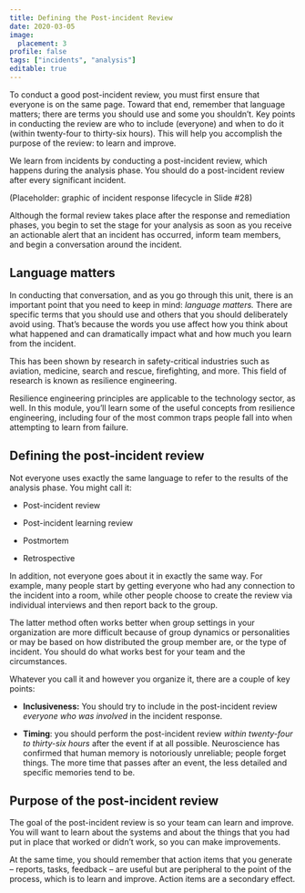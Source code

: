 ```yaml
---
title: Defining the Post-incident Review
date: 2020-03-05
image:
  placement: 3
profile: false
tags: ["incidents", "analysis"]
editable: true
---
```


To conduct a good post-incident review, you must first ensure that everyone is
on the same page. Toward that end, remember that language matters; there are
terms you should use and some you shouldn’t. Key points in conducting the review
are who to include (everyone) and when to do it (within twenty-four to
thirty-six hours). This will help you accomplish the purpose of the review: to
learn and improve.

We learn from incidents by conducting a post-incident review, which happens
during the analysis phase. You should do a post-incident review after every
significant incident.

(Placeholder: graphic of incident response lifecycle in Slide \#28)

Although the formal review takes place after the response and remediation
phases, you begin to set the stage for your analysis as soon as you receive an
actionable alert that an incident has occurred, inform team members, and begin a
conversation around the incident.

## Language matters

In conducting that conversation, and as you go through this unit, there is an
important point that you need to keep in mind: *language matters.* There are
specific terms that you should use and others that you should deliberately avoid
using. That’s because the words you use affect how you think about what happened
and can dramatically impact what and how much you learn from the incident.

This has been shown by research in safety-critical industries such as aviation,
medicine, search and rescue, firefighting, and more. This field of research is
known as resilience engineering.

Resilience engineering principles are applicable to the technology sector, as
well. In this module, you’ll learn some of the useful concepts from resilience
engineering, including four of the most common traps people fall into when
attempting to learn from failure.

## Defining the post-incident review

Not everyone uses exactly the same language to refer to the results of the
analysis phase. You might call it:

-   Post-incident review

-   Post-incident learning review

-   Postmortem

-   Retrospective

In addition, not everyone goes about it in exactly the same way. For example,
many people start by getting everyone who had any connection to the incident
into a room, while other people choose to create the review via individual
interviews and then report back to the group.

The latter method often works better when group settings in your organization
are more difficult because of group dynamics or personalities or may be based on
how distributed the group member are, or the type of incident. You should do
what works best for your team and the circumstances.

Whatever you call it and however you organize it, there are a couple of key
points:

-   **Inclusiveness:** You should try to include in the post-incident review
    *everyone who was involved* in the incident response.

-   **Timing**: you should perform the post-incident review *within twenty-four
    to thirty-six hours* after the event if at all possible. Neuroscience has
    confirmed that human memory is notoriously unreliable; people forget things.
    The more time that passes after an event, the less detailed and specific
    memories tend to be.

## Purpose of the post-incident review

The goal of the post-incident review is so your team can learn and improve. You
will want to learn about the systems and about the things that you had put in
place that worked or didn’t work, so you can make improvements.

At the same time, you should remember that action items that you generate –
reports, tasks, feedback – are useful but are peripheral to the point of the
process, which is to learn and improve. Action items are a secondary effect.